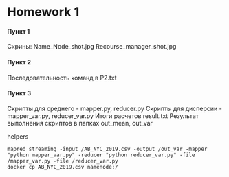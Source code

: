 # Homework 1
#### Пункт 1
Скрины: Name_Node_shot.jpg Recourse_manager_shot.jpg

#### Пункт 2
Последовательность команд в P2.txt

#### Пункт 3
Скрипты для среднего - mapper.py, reducer.py
Скрипты для дисперсии - mapper_var.py, reducer_var.py
Итоги расчетов result.txt
Результат выполнения скриптов в папках out_mean, out_var





helpers
```angular2html
mapred streaming -input /AB_NYC_2019.csv -output /out_var -mapper "python mapper_var.py" -reducer "python reducer_var.py" -file /mapper_var.py -file /reducer_var.py
docker cp AB_NYC_2019.csv namenode:/
```